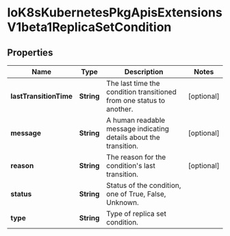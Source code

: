
# IoK8sKubernetesPkgApisExtensionsV1beta1ReplicaSetCondition

## Properties
Name | Type | Description | Notes
------------ | ------------- | ------------- | -------------
**lastTransitionTime** | **String** | The last time the condition transitioned from one status to another. |  [optional]
**message** | **String** | A human readable message indicating details about the transition. |  [optional]
**reason** | **String** | The reason for the condition&#39;s last transition. |  [optional]
**status** | **String** | Status of the condition, one of True, False, Unknown. | 
**type** | **String** | Type of replica set condition. | 



